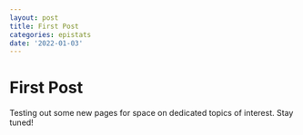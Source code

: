 ```yaml
---
layout: post
title: First Post 
categories: epistats
date: '2022-01-03'
---
```


# First Post 
Testing out some new pages for space on dedicated topics of interest. Stay tuned!
